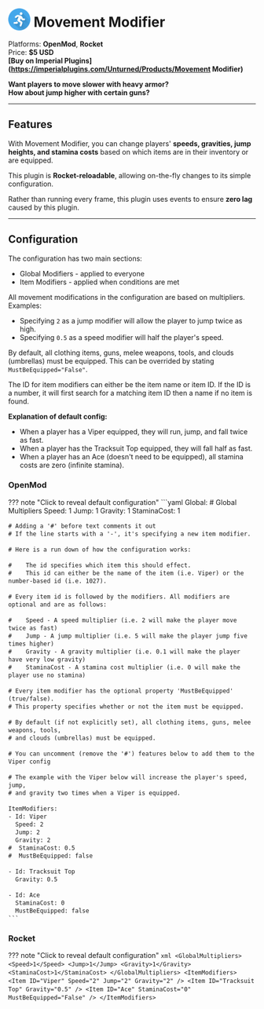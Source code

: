# <img src="/assets/images/plugins/movement-modifier/logo.png" width="45" style="vertical-align: bottom;"/> Movement Modifier

Platforms: **OpenMod**, **Rocket**  
Price: **$5 USD**  
**[Buy on Imperial Plugins](https://imperialplugins.com/Unturned/Products/Movement Modifier)**

**Want players to move slower with heavy armor?**  
**How about jump higher with certain guns?**

***

## Features

With Movement Modifier, you can change players' **speeds, gravities, jump heights, and stamina costs** based on which items are in their inventory or are equipped.

This plugin is **Rocket-reloadable**, allowing on-the-fly changes to its simple configuration.

Rather than running every frame, this plugin uses events to ensure **zero lag** caused by this plugin.

***

## Configuration

The configuration has two main sections:

- Global Modifiers - applied to everyone
- Item Modifiers - applied when conditions are met

All movement modifications in the configuration are based on multipliers.
Examples:

- Specifying `2` as a jump modifier will allow the player to jump twice as high.
- Specifying `0.5` as a speed modifier will half the player's speed.

By default, all clothing items, guns, melee weapons, tools, and clouds (umbrellas) must be equipped. This can be overrided by stating `MustBeEquipped="False"`.

The ID for item modifiers can either be the item name or item ID. If the ID is a number, it will first search for a matching item ID then a name if no item is found.

**Explanation of default config:**

- When a player has a Viper equipped, they will run, jump, and fall twice as fast.
- When a player has the Tracksuit Top equipped, they will fall half as fast.
- When a player has an Ace (doesn't need to be equipped), all stamina costs are zero (infinite stamina).

### OpenMod

??? note "Click to reveal default configuration"
    ```yaml
    Global: # Global Multipliers
      Speed: 1
      Jump: 1
      Gravity: 1
      StaminaCost: 1

    # Adding a '#' before text comments it out
    # If the line starts with a '-', it's specifying a new item modifier.

    # Here is a run down of how the configuration works:

    #    The id specifies which item this should effect.
    #    This id can either be the name of the item (i.e. Viper) or the number-based id (i.e. 1027).

    # Every item id is followed by the modifiers. All modifiers are optional and are as follows:

    #    Speed - A speed multiplier (i.e. 2 will make the player move twice as fast)
    #    Jump - A jump multiplier (i.e. 5 will make the player jump five times higher)
    #    Gravity - A gravity multiplier (i.e. 0.1 will make the player have very low gravity)
    #    StaminaCost - A stamina cost multiplier (i.e. 0 will make the player use no stamina)

    # Every item modifier has the optional property 'MustBeEquipped' (true/false).
    # This property specifies whether or not the item must be equipped.

    # By default (if not explicitly set), all clothing items, guns, melee weapons, tools,
    # and clouds (umbrellas) must be equipped.

    # You can uncomment (remove the '#') features below to add them to the Viper config

    # The example with the Viper below will increase the player's speed, jump,
    # and gravity two times when a Viper is equipped.

    ItemModifiers:
    - Id: Viper
      Speed: 2
      Jump: 2
      Gravity: 2
    #  StaminaCost: 0.5
    #  MustBeEquipped: false

    - Id: Tracksuit Top
      Gravity: 0.5

    - Id: Ace
      StaminaCost: 0
      MustBeEquipped: false
    ```

### Rocket

??? note "Click to reveal default configuration"
    ```xml
    <GlobalMultipliers>
      <Speed>1</Speed>
      <Jump>1</Jump>
      <Gravity>1</Gravity>
      <StaminaCost>1</StaminaCost>
    </GlobalMultipliers>
    <ItemModifiers>
      <Item ID="Viper" Speed="2" Jump="2" Gravity="2" />
      <Item ID="Tracksuit Top" Gravity="0.5" />
      <Item ID="Ace" StaminaCost="0" MustBeEquipped="False" />
    </ItemModifiers>
    ```